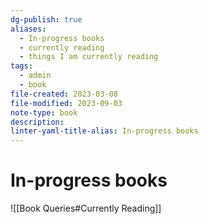 ```yaml
---
dg-publish: true
aliases:
  - In-progress books
  - currently reading
  - things I am currently reading
tags:
  - admin
  - book
file-created: 2023-03-08
file-modified: 2023-09-03
note-type: book 
description: 
linter-yaml-title-alias: In-progress books
---
```


# In-progress books

![[Book Queries#Currently Reading]]
